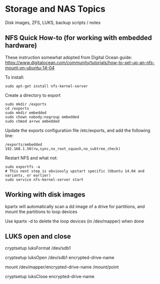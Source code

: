 # Storage and NAS Topics

Disk images, ZFS, LUKS, backup scripts / notes

## NFS Quick How-to (for working with embedded hardware)

These instruction somewhat adopted from Digital Ocean guide:  https://www.digitalocean.com/community/tutorials/how-to-set-up-an-nfs-mount-on-ubuntu-14-04

To install:
```
sudo apt-get install nfs-kernel-server
```

Create a directory to export
```
sudo mkdir /exports
cd /exports
sudo mkdir embedded
sudo chown nobody:nogroup embedded
sudo chmod a+rwx embedded
```

Update the exports configuration file /etc/exports, and add the following line:
```
/exports/embedded 192.168.1.50(rw,sync,no_root_squash,no_subtree_check)
```
Restart NFS and what not:
```
sudo exportfs -a
# This next step is obviously upstart specific (Ubuntu 14.04 and variants, or earlier)
sudo service nfs-kernel-server start
```

## Working with disk images

kpartx will automatically scan a dd image of a drive for partitions, and mount the partitions to loop devices

Use kpartx -d to delete the loop devices (in /dev/mapper) when done

## LUKS open and close

cryptsetup luksFormat /dev/sdb1

cryptsetup luksOpen /dev/sdb1 encrypted-drive-name

mount /dev/mapper/encrypted-drive-name /mount/point

cryptsetup luksClose encrypted-drive-name


